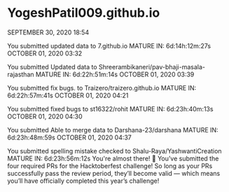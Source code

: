# YogeshPatil009.github.io

SEPTEMBER 30, 2020 18:54

You submitted updated data to 7.github.io
MATURE IN:
6d:14h:12m:27s
OCTOBER 01, 2020 03:32

You submitted Updated data to Shreerambikaneri/pav-bhaji-masala-rajasthan
MATURE IN:
6d:22h:51m:14s
OCTOBER 01, 2020 03:39

You submitted fix bugs. to Traizero/traizero.github.io
MATURE IN:
6d:22h:57m:41s
OCTOBER 01, 2020 04:21

You submitted fixed bugs to st16322/rohit
MATURE IN:
6d:23h:40m:13s
OCTOBER 01, 2020 04:30

You submitted Able to merge data to Darshana-23/darshana
MATURE IN:
6d:23h:48m:59s
OCTOBER 01, 2020 04:37

You submitted spelling mistake checked to Shalu-Raya/YashwantiCreation
MATURE IN:
6d:23h:56m:12s
You're almost there!
🎉 You’ve submitted the four required PRs for the Hacktoberfest challenge! So long as your PRs successfully pass the review period, they’ll become valid — which means you’ll have officially completed this year’s challenge!
